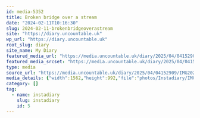 ```yaml
---
id: media-5352
title: Broken bridge over a stream
date: "2024-02-11T10:16:30"
slug: 2024-02-11-brokenbridgeoverastream
site: "https://diary.uncountable.uk"
wp_url: "https://diary.uncountable.uk"
root_slug: diary
site_name: My Diary
featured_media_url: "https://media.uncountable.uk/diary/2025/04/04152909/IMG20240211101630-edited.webp"
featured_media_srcset: "https://media.uncountable.uk/diary/2025/04/04152909/IMG20240211101630-edited-300x191.webp 300w, https://media.uncountable.uk/diary/2025/04/04152909/IMG20240211101630-edited-1024x650.webp 1024w, https://media.uncountable.uk/diary/2025/04/04152909/IMG20240211101630-edited-150x150.webp 150w, https://media.uncountable.uk/diary/2025/04/04152909/IMG20240211101630-edited-640x406.webp 640w, https://media.uncountable.uk/diary/2025/04/04152909/IMG20240211101630-edited.webp 1562w"
type: media
source_url: "https://media.uncountable.uk/diary/2025/04/04152909/IMG20240211101630-edited.webp"
media_details: {"width":1562,"height":992,"file":"photos/Instadiary/IMG20240211101630-edited.webp","filesize":146344,"sizes":{"medium":{"file":"IMG20240211101630-edited-300x191.webp","width":300,"height":191,"filesize":26666,"mime_type":"image/webp","source_url":"https://media.uncountable.uk/diary/2025/04/04152909/IMG20240211101630-edited-300x191.webp"},"large":{"file":"IMG20240211101630-edited-1024x650.webp","width":1024,"height":650,"filesize":220112,"mime_type":"image/webp","source_url":"https://media.uncountable.uk/diary/2025/04/04152909/IMG20240211101630-edited-1024x650.webp"},"thumbnail":{"file":"IMG20240211101630-edited-150x150.webp","width":150,"height":150,"filesize":10886,"mime_type":"image/webp","source_url":"https://media.uncountable.uk/diary/2025/04/04152909/IMG20240211101630-edited-150x150.webp"},"mobwidth":{"file":"IMG20240211101630-edited-640x406.webp","width":640,"height":406,"filesize":107042,"mime_type":"image/webp","source_url":"https://media.uncountable.uk/diary/2025/04/04152909/IMG20240211101630-edited-640x406.webp"},"full":{"file":"IMG20240211101630-edited.webp","width":1562,"height":992,"mime_type":"image/webp","source_url":"https://media.uncountable.uk/diary/2025/04/04152909/IMG20240211101630-edited.webp"}},"image_meta":{"aperture":"0","credit":"","camera":"","caption":"","created_timestamp":"0","copyright":"","focal_length":"0","iso":"0","shutter_speed":"0","title":"","orientation":"0","keywords":[]}}
category: []
tag:
  - name: instadiary
    slug: instadiary
    id: 5
---
```


